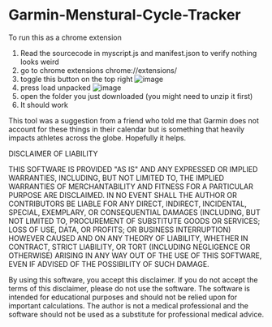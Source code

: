 # Garmin-Menstural-Cycle-Tracker
To run this as a chrome extension 
1) Read the sourcecode in myscript.js and manifest.json to verify nothing looks weird 
2) go to chrome extensions chrome://extensions/
3) toggle this button on the top right ![image](https://github.com/shmalish/Garmin-Menstural-Cycle-Tracker/assets/89220456/6971c528-0fb9-4353-ab88-cf0e25334f3e)
4) press load unpacked ![image](https://github.com/shmalish/Garmin-Menstural-Cycle-Tracker/assets/89220456/b4565ec6-b929-4ba2-9468-33680c77302e)
5) open the folder you just downloaded (you might need to unzip it first)
6) It should work 

This tool was a suggestion from a friend who told me that Garmin does not account for these things in their calendar but is something that heavily impacts athletes across the globe. Hopefully it helps. 

DISCLAIMER OF LIABILITY

THIS SOFTWARE IS PROVIDED "AS IS" AND ANY EXPRESSED OR IMPLIED WARRANTIES, INCLUDING, BUT NOT LIMITED TO, THE IMPLIED WARRANTIES OF MERCHANTABILITY AND FITNESS FOR A PARTICULAR PURPOSE ARE DISCLAIMED. IN NO EVENT SHALL THE AUTHOR OR CONTRIBUTORS BE LIABLE FOR ANY DIRECT, INDIRECT, INCIDENTAL, SPECIAL, EXEMPLARY, OR CONSEQUENTIAL DAMAGES (INCLUDING, BUT NOT LIMITED TO, PROCUREMENT OF SUBSTITUTE GOODS OR SERVICES; LOSS OF USE, DATA, OR PROFITS; OR BUSINESS INTERRUPTION) HOWEVER CAUSED AND ON ANY THEORY OF LIABILITY, WHETHER IN CONTRACT, STRICT LIABILITY, OR TORT (INCLUDING NEGLIGENCE OR OTHERWISE) ARISING IN ANY WAY OUT OF THE USE OF THIS SOFTWARE, EVEN IF ADVISED OF THE POSSIBILITY OF SUCH DAMAGE.

By using this software, you accept this disclaimer. If you do not accept the terms of this disclaimer, please do not use the software. The software is intended for educational purposes and should not be relied upon for important calculations. The author is not a medical professional and the software should not be used as a substitute for professional medical advice.
